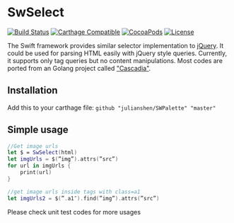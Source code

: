 # SwSelect
[![Build Status](https://travis-ci.org/julianshen/SwSelect.svg?branch=master)](https://travis-ci.org/julianshen/SwSelect)
[![Carthage Compatible](https://img.shields.io/badge/Carthage-compatible-4BC51D.svg?style=flat)](https://github.com/Carthage/Carthage)
[![CocoaPods](https://img.shields.io/cocoapods/v/SwSelect.svg)](http://cocoadocs.org/docsets/SwSelect/0.0.2/)
[![License](https://img.shields.io/github/license/julianshen/SwSelect.svg)](https://github.com/julianshen/SwSelect/blob/master/LICENSE)

The Swift framework provides similar selector implementation to [jQuery](http://jquery.com). It could be used for parsing HTML easily with jQuery style queries. Currently, it supports only tag queries but no content manipulations. Most codes are ported from an Golang project called ["Cascadia"](https://github.com/andybalholm/cascadia).

## Installation
Add this to your carthage file:
`github "julianshen/SWPalette" "master"`

## Simple usage
```Swift
//Get image urls
let $ = SwSelect(html)
let imgUrls = $(”img”).attrs(”src”)
for url in imgUrls {
    print(url)
}

//get image urls inside tags with class=a1
let imgUrls2 = $(”.a1″).find(”img”).attrs(”src”)
```
Please check unit test codes for more usages
